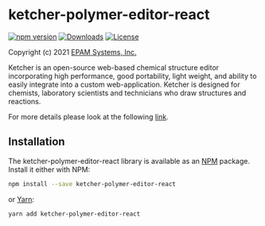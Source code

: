 # ketcher-polymer-editor-react

[![npm version](https://img.shields.io/npm/v/ketcher-react)](https://www.npmjs.com/package/ketcher-polymer-editor-react)
[![Downloads](https://img.shields.io/npm/dm/ketcher-react)](https://www.npmjs.com/package/ketcher-polymer-editor-react)
[![License](https://img.shields.io/badge/License-Apache%202.0-blue.svg)](https://opensource.org/licenses/Apache-2.0)

Copyright (c) 2021 [EPAM Systems, Inc.](https://www.epam.com/)

Ketcher is an open-source web-based chemical structure editor incorporating high performance, good portability, light weight, and ability to easily integrate into a custom web-application. Ketcher is designed for chemists, laboratory scientists and technicians who draw structures and reactions.

For more details please look at the following [link](https://github.com/epam/ketcher/blob/master/README.md).

## Installation

The ketcher-polymer-editor-react library is available as an [NPM](https://www.npmjs.com/) package. Install it either with NPM:

```sh
npm install --save ketcher-polymer-editor-react
```

or [Yarn](https://yarnpkg.com/):

```sh
yarn add ketcher-polymer-editor-react
```
